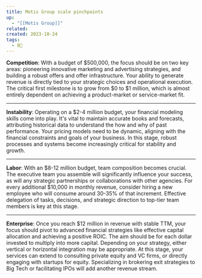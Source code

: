 ```yaml
---
title: Motis Group scale pinchpoints
up:
  - "[[Motis Group]]"
related: 
created: 2023-10-24
tags:
  - 0🌲
---
```

**Competition**: With a budget of $500,000, the focus should be on two key areas: pioneering innovative marketing and advertising strategies, and building a robust offers and offer infrastructure. Your ability to generate revenue is directly tied to your strategic choices and operational execution. The critical first milestone is to grow from $0 to $1 million, which is almost entirely dependent on achieving a product-market or service-market fit.

---

**Instability**: Operating on a $2-4 million budget, your financial modeling skills come into play. It's vital to maintain accurate books and forecasts, attributing historical data to understand the how and why of past performance. Your pricing models need to be dynamic, aligning with the financial constraints and goals of your business. In this stage, robust processes and systems become increasingly critical for stability and growth.

---

**Labor**: With an $8-12 million budget, team composition becomes crucial. The executive team you assemble will significantly influence your success, as will any strategic partnerships or collaborations with other agencies. For every additional $10,000 in monthly revenue, consider hiring a new employee who will consume around 30-35% of that increment. Effective delegation of tasks, decisions, and strategic direction to top-tier team members is key at this stage.

---

**Enterprise**: Once you reach $12 million in revenue with stable TTM, your focus should pivot to advanced financial strategies like effective capital allocation and achieving a positive ROIC. The aim should be for each dollar invested to multiply into more capital. Depending on your strategy, either vertical or horizontal integration may be appropriate. At this stage, your services can extend to consulting private equity and VC firms, or directly engaging with startups for equity. Specializing in brokering exit strategies to Big Tech or facilitating IPOs will add another revenue stream.